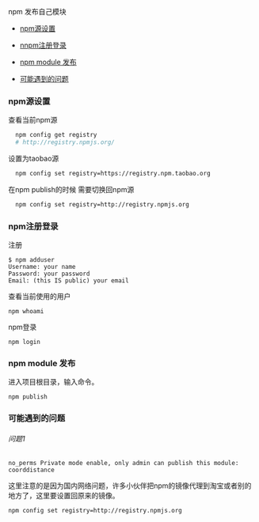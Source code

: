 npm 发布自己模块

* [npm源设置](#npm源设置)

* [nnpm注册登录](#npm注册登录)

* [npm module 发布](#npmmodule发布)

* [可能遇到的问题](#可能遇到的问题)


### npm源设置

查看当前npm源
```bash
  npm config get registry
  # http://registry.npmjs.org/
```

设置为taobao源

```bash
  npm config set registry=https://registry.npm.taobao.org
```

在npm publish的时候 需要切换回npm源

```bash
  npm config set registry=http://registry.npmjs.org
```

### npm注册登录

注册

```
$ npm adduser
Username: your name
Password: your password
Email: (this IS public) your email
```

查看当前使用的用户

```
npm whoami
```
npm登录

```
npm login
```

### npm module 发布

进入项目根目录，输入命令。

```
npm publish
```

### 可能遇到的问题

###### 问题1

```
no_perms Private mode enable, only admin can publish this module: coorddistance
```

这里注意的是因为国内网络问题，许多小伙伴把npm的镜像代理到淘宝或者别的地方了，这里要设置回原来的镜像。

```
npm config set registry=http://registry.npmjs.org

```
